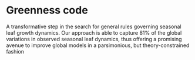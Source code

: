 # Greenness code
A transformative step in the search for general rules governing seasonal leaf growth dynamics.
Our approach is able to capture 81% of the global variations in observed seasonal leaf dynamics, thus offering a promising avenue to improve global models in a parsimonious, but theory-constrained fashion
